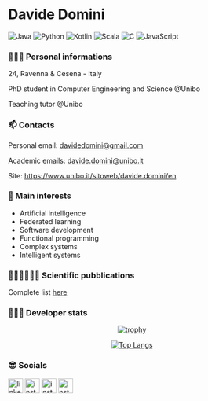 # Davide Domini

![Java](https://img.shields.io/badge/Java-Fluent-red)
![Python](https://img.shields.io/badge/Python-Fluent-red)
![Kotlin](https://img.shields.io/badge/Kotlin-Good-Green)
![Scala](https://img.shields.io/badge/Scala-Good-Green)
![C](https://img.shields.io/badge/C-Good-Green)
![JavaScript](https://img.shields.io/badge/JavaScript-Good-Green)


### 🙋🏻‍♂️ Personal informations
24, Ravenna & Cesena - Italy

PhD student in Computer Engineering and Science @Unibo

Teaching tutor @Unibo


### 📫 Contacts
Personal email: davidedomini@gmail.com 

Academic emails: davide.domini@unibo.it

Site: https://www.unibo.it/sitoweb/davide.domini/en


### 🌱 Main interests
- Artificial intelligence
- Federated learning
- Software development 
- Functional programming
- Complex systems
- Intelligent systems

### 🥼👨🏻‍💻🤟🏻 Scientific pubblications
Complete list [here](https://scholar.google.com/citations?user=H-yRqvgAAAAJ&hl=it&oi=ao)

### 👨🏻‍💻 Developer stats

<div align="center">
 
  [![trophy](https://github-profile-trophy.vercel.app/?username=davidedomini&theme=dracula&row=1)](https://github.com/ryo-ma/github-profile-trophy)
 
 [![Top Langs](https://github-readme-stats.vercel.app/api/top-langs/?username=davidedomini&hide=TLA,Assembly,Vue,css,javascript,ANTLR,lua&theme=discord_old_blurple&bg_color=135,0F2027,203A43,2C5364&layout=compact)](https://github.com/anuraghazra/github-readme-stats)
 
</div>

### 😎 Socials

<a href="https://www.linkedin.com/in/davide-domini-3b9625175/"><img src="https://www.vectorlogo.zone/logos/linkedin/linkedin-icon.svg" width="30px" alt="linkedin"></a>
<a href="https://instagram.com/_davidedomini?igshid=YmMyMTA2M2Y="><img src="https://www.vectorlogo.zone/logos/instagram/instagram-icon.svg" width="30px" alt="instagram"></a>
<a href="https://www.facebook.com/davide.domini.7"><img src="https://www.vectorlogo.zone/logos/facebook/facebook-icon.svg" width="30px" alt="instagram"></a>
<a href="https://twitter.com/domini_davide"><img src="https://www.vectorlogo.zone/logos/twitter/twitter-icon.svg" width="30px" alt="instagram"></a>

